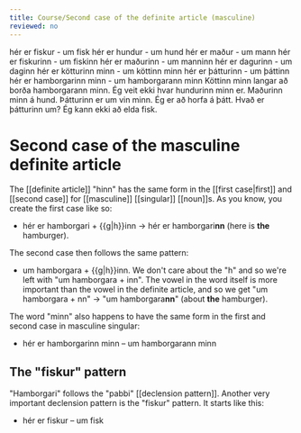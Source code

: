 ```yaml
---
title: Course/Second case of the definite article (masculine)
reviewed: no
---
```

<vocabulary>
hér er fiskur - um fisk
hér er hundur - um hund
hér er maður - um mann
hér er fiskurinn - um fiskinn
hér er maðurinn - um manninn
hér er dagurinn - um daginn
hér er kötturinn minn - um köttinn minn
hér er þátturinn - um þáttinn
hér er hamborgarinn minn - um hamborgarann minn
Köttinn minn langar að borða hamborgarann minn.
Ég veit ekki hvar hundurinn minn er.
Maðurinn minn á hund.
Þátturinn er um vin minn.
Ég er að horfa á þátt.
Hvað er þátturinn um?
Ég kann ekki að elda fisk.
</vocabulary>

# Second case of the masculine definite article

The [[definite article]] "hinn" has the same form in the [[first case|first]] and [[second case]] for [[masculine]] [[singular]] [[noun]]s. As you know, you create the first case like so:
* hér er hamborgari + {{g|h}}inn -> hér er hamborgari**nn** (here is **the** hamburger).

The second case then follows the same pattern:
* um hamborgara + {{g|h}}inn. We don't care about the "h" and so we're left with "um hamborgara + inn". The vowel in the word itself is more important than the vowel in the definite article, and so we get "um hamborgara + nn" -> "um hamborgara**nn**" (about **the** hamburger).

The word "minn" also happens to have the same form in the first and second case in masculine singular:
* hér er hamborgarinn minn – um hamborgarann minn

## The "fiskur" pattern

"Hamborgari" follows the "pabbi" [[declension pattern]]. Another very important declension pattern is the "fiskur" pattern. It starts like this:
* hér er fiskur – um fisk
